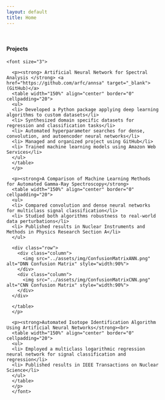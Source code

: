 ```yaml
---
layout: default
title: Home
---
```


<div class="post">
<head>
<style>
* {
  box-sizing: border-box;
}

.column {
  float: left;
  width: 50%;
  padding: 5px;
}

/* Clearfix (clear floats) */
.row::after {
  content: "";
  clear: both;
  display: table;
}
</style>
</head>
<br>
    <h4>Projects</h4>
  
    <font size="3">
    
      <p><strong> Artificial Neural Network for Spectral Analysis </strong> <a href="https://github.com/arfc/annsa" target="_blank">(GitHub)</a>
      <table width="150%" align="center" border="0" cellpadding="20">
      <ul>
      <li> Developed a Python package applying deep learning algorithms to custom datasets</li>
      <li> Synthesized domain specific datasets for regression and classification tasks</li>
      <li> Automated hyperparameter searches for dense, convolution, and autoencoder neural networks</li>
      <li> Managed and organized project using GitHub</li>
      <li> Trained machine learning models using Amazon Web Services</li>
      </ul>
      </table>
      </p>

      <p><strong>A Comparison of Machine Learning Methods for Automated Gamma-Ray Spectroscopy</strong>
      <table width="150%" align="center" border="0" cellpadding="20">
      <ul>
      <li> Compared convolution and dense neural networks for multiclass signal classification</li>
      <li> Studied both algorithms robustness to real-world data perturbations</li>
      <li> Published results in Nuclear Instruments and Methods in Physics Research Section A</li>
      </ul>
      
      <div class="row">
        <div class="column">
          <img src="../assets/img/ConfusionMatrixANN.png" alt="DNN Confusion Matrix" style="width:90%">
        </div>
        <div class="column">
          <img src="../assets/img/ConfusionMatrixCNN.png" alt="CNN Confusion Matrix" style="width:90%">
        </div>
      </div>
      
      </table>
      </p>
      
      <p><strong>Automated Isotope Identification Algorithm Using Artificial Neural Networks</strong><br>
      <table width="150%" align="center" border="0" cellpadding="20">
      <ul>
      <li> Employed a multiclass logarithmic regression neural network for signal classification and regression</li>
      <li> Published results in IEEE Transactions on Nuclear Science</li>
      </ul>
      </table>
      </p>
      </font>
</div>